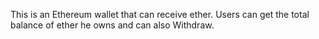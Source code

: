 This is an Ethereum wallet that can receive ether.
Users can get the total balance of ether he owns and can also Withdraw.